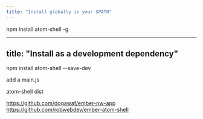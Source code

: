 ```yaml
---
title: "Install globally in your $PATH"
---
```

npm install atom-shell -g

---
title: "Install as a development dependency"
---
npm install atom-shell --save-dev


add a main.js

atom-shell dist

https://github.com/dogawaf/ember-nw-app
https://github.com/robwebdev/ember-atom-shell
